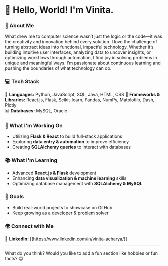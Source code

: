 # 👋 Hello, World! I'm Vinita. 

### 🌱 About Me  
What drew me to computer science wasn’t just the logic or the code—it was the creativity and innovation behind every solution. I love the challenge of turning abstract ideas into functional, impactful technology. Whether it’s building intuitive user interfaces, analyzing data to uncover insights, or optimizing workflows through automation, I find joy in solving problems in unique and meaningful ways. I’m passionate about continuous learning and pushing the boundaries of what technology can do.  

### 💻 Tech Stack  
🌟 **Languages:** Python, JavaScript, SQL, Java, HTML, CSS 
🔧 **Frameworks & Libraries:** React.js, Flask, Scikit-learn, Pandas, NumPy, Matplotlib, Dash, Plotly  
📊 **Databases:** MySQL, Oracle  

### 🚀 What I'm Working On  
- Utilizing **Flask & React** to build full-stack applications  
- Exploring **data entry & automation** to improve efficiency  
- Creating **SQLAlchemy queries** to interact with databases  

### 📚 What I'm Learning  
- Advanced **React.js & Flask** development  
- Enhancing **data visualization & machine learning** skills  
- Optimizing database management with **SQLAlchemy & MySQL**  

### 🎯 Goals  
- Build real-world projects to showcase on GitHub  
- Keep growing as a developer & problem solver  

### 🌍 Connect with Me  
💼 **LinkedIn:** [(https://www.linkedin.com/in/vinita-acharya/)]  


---

What do you think? Would you like to add a fun section like hobbies or fun facts? 😊

